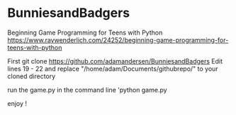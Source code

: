 # BunniesandBadgers
Beginning Game Programming for Teens with Python  https://www.raywenderlich.com/24252/beginning-game-programming-for-teens-with-python

First git clone https://github.com/adamandersen/BunniesandBadgers
Edit lines 19 - 22 and replace "/home/adam/Documents/githubrepo/"
to your cloned directory

run the game.py in the command line 'python game.py

enjoy !
